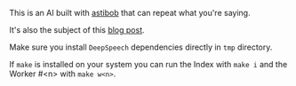 This is an AI built with [astibob](https://github.com/asticode/go-astibob) that can repeat what you're saying.

It's also the subject of this [blog post](https://medium.com/@asticode/build-an-ai-that-can-understand-and-speak-back-to-you-50416d813baf).

Make sure you install `DeepSpeech` dependencies directly in `tmp` directory.

If `make` is installed on your system you can run the Index with `make i` and the Worker #\<n\> with `make w<n>`.